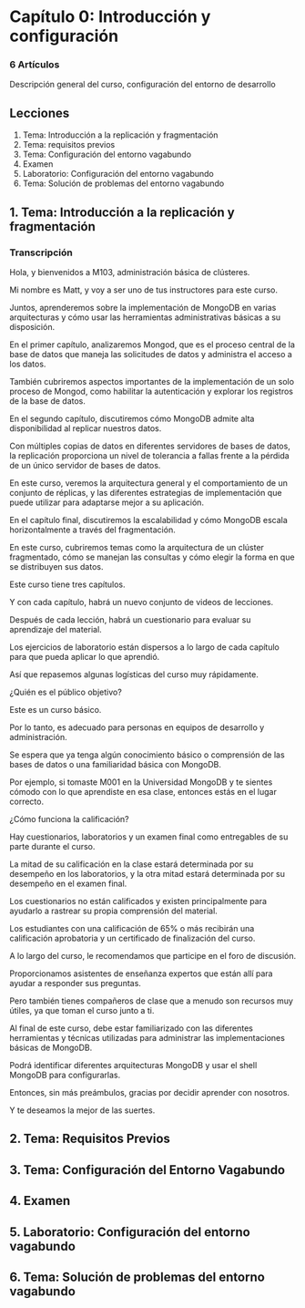 # Capítulo 0: Introducción y configuración

### 6 Artículos

Descripción general del curso, configuración del entorno de desarrollo

## Lecciones

1. Tema: Introducción a la replicación y fragmentación
2. Tema: requisitos previos
3. Tema: Configuración del entorno vagabundo
4. Examen
5. Laboratorio: Configuración del entorno vagabundo
6. Tema: Solución de problemas del entorno vagabundo


## 1. Tema: Introducción a la replicación y fragmentación

### Transcripción

Hola, y bienvenidos a M103, administración básica de clústeres.

Mi nombre es Matt, y voy a ser uno de tus instructores para este curso.

Juntos, aprenderemos sobre la implementación de MongoDB en varias arquitecturas y cómo usar las herramientas administrativas básicas a su disposición.

En el primer capítulo, analizaremos Mongod, que es el proceso central de la base de datos que maneja las solicitudes de datos y administra el acceso a los datos.

También cubriremos aspectos importantes de la implementación de un solo proceso de Mongod, como habilitar la autenticación y explorar los registros de la base de datos.

En el segundo capítulo, discutiremos cómo MongoDB admite alta disponibilidad al replicar nuestros datos.

Con múltiples copias de datos en diferentes servidores de bases de datos, la replicación proporciona un nivel de tolerancia a fallas frente a la pérdida de un único servidor de bases de datos.

En este curso, veremos la arquitectura general y el comportamiento de un conjunto de réplicas, y las diferentes estrategias de implementación que puede utilizar para adaptarse mejor a su aplicación.

En el capítulo final, discutiremos la escalabilidad y cómo MongoDB escala horizontalmente a través del fragmentación.

En este curso, cubriremos temas como la arquitectura de un clúster fragmentado, cómo se manejan las consultas y cómo elegir la forma en que se distribuyen sus datos.

Este curso tiene tres capítulos.

Y con cada capítulo, habrá un nuevo conjunto de videos de lecciones.

Después de cada lección, habrá un cuestionario para evaluar su aprendizaje del material.

Los ejercicios de laboratorio están dispersos a lo largo de cada capítulo para que pueda aplicar lo que aprendió.

Así que repasemos algunas logísticas del curso muy rápidamente.

¿Quién es el público objetivo?

Este es un curso básico.

Por lo tanto, es adecuado para personas en equipos de desarrollo y administración.

Se espera que ya tenga algún conocimiento básico o comprensión de las bases de datos o una familiaridad básica con MongoDB.

Por ejemplo, si tomaste M001 en la Universidad MongoDB y te sientes cómodo con lo que aprendiste en esa clase, entonces estás en el lugar correcto.

¿Cómo funciona la calificación?

Hay cuestionarios, laboratorios y un examen final como entregables de su parte durante el curso.

La mitad de su calificación en la clase estará determinada por su desempeño en los laboratorios, y la otra mitad estará determinada por su desempeño en el examen final.

Los cuestionarios no están calificados y existen principalmente para ayudarlo a rastrear su propia comprensión del material.

Los estudiantes con una calificación de 65% o más recibirán una calificación aprobatoria y un certificado de finalización del curso.

A lo largo del curso, le recomendamos que participe en el foro de discusión.

Proporcionamos asistentes de enseñanza expertos que están allí para ayudar a responder sus preguntas.

Pero también tienes compañeros de clase que a menudo son recursos muy útiles, ya que toman el curso junto a ti.

Al final de este curso, debe estar familiarizado con las diferentes herramientas y técnicas utilizadas para administrar las implementaciones básicas de MongoDB.

Podrá identificar diferentes arquitecturas MongoDB y usar el shell MongoDB para configurarlas.

Entonces, sin más preámbulos, gracias por decidir aprender con nosotros.

Y te deseamos la mejor de las suertes.


## 2. Tema: Requisitos Previos

## 3. Tema: Configuración del Entorno Vagabundo

## 4. Examen

## 5. Laboratorio: Configuración del entorno vagabundo

## 6. Tema: Solución de problemas del entorno vagabundo

